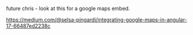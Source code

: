 future chris - look at this for a google maps embed. 

https://medium.com/@selsa-pingardi/integrating-google-maps-in-angular-17-66487ed2238c
